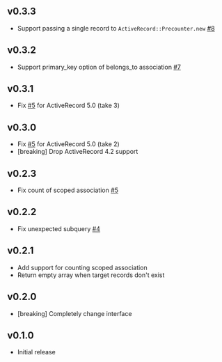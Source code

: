 ## v0.3.3

* Support passing a single record to `ActiveRecord::Precounter.new` [#8](https://github.com/k0kubun/activerecord-precounter/pull/8)

## v0.3.2

* Support primary\_key option of belongs\_to association [#7](https://github.com/k0kubun/activerecord-precounter/pull/7)

## v0.3.1

* Fix [#5](https://github.com/k0kubun/activerecord-precounter/pull/5) for ActiveRecord 5.0 (take 3)

## v0.3.0

* Fix [#5](https://github.com/k0kubun/activerecord-precounter/pull/5) for ActiveRecord 5.0 (take 2)
* [breaking] Drop ActiveRecord 4.2 support

## v0.2.3

* Fix count of scoped association [#5](https://github.com/k0kubun/activerecord-precounter/pull/5)

## v0.2.2

* Fix unexpected subquery [#4](https://github.com/k0kubun/activerecord-precounter/pull/5)

## v0.2.1

* Add support for counting scoped association
* Return empty array when target records don't exist

## v0.2.0

* [breaking] Completely change interface

## v0.1.0

* Initial release
